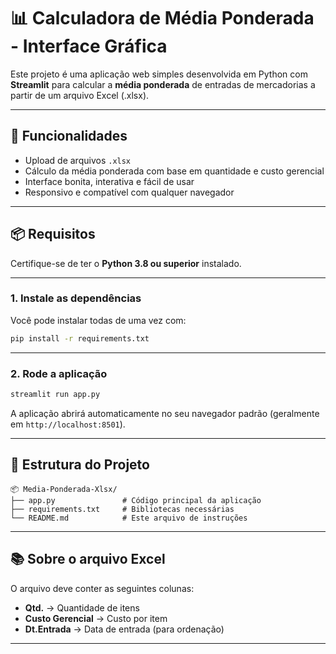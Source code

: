 # 📊 Calculadora de Média Ponderada - Interface Gráfica

Este projeto é uma aplicação web simples desenvolvida em Python com **Streamlit** para calcular a **média ponderada** de entradas de mercadorias a partir de um arquivo Excel (.xlsx).

---

## 🚀 Funcionalidades

- Upload de arquivos `.xlsx`
- Cálculo da média ponderada com base em quantidade e custo gerencial
- Interface bonita, interativa e fácil de usar
- Responsivo e compatível com qualquer navegador

---

## 📦 Requisitos

Certifique-se de ter o **Python 3.8 ou superior** instalado.

---

### 1. Instale as dependências

Você pode instalar todas de uma vez com:

```bash
pip install -r requirements.txt
```

---

### 2. Rode a aplicação

```bash
streamlit run app.py
```

A aplicação abrirá automaticamente no seu navegador padrão (geralmente em `http://localhost:8501`).

---

## 📁 Estrutura do Projeto

```
📦 Media-Ponderada-Xlsx/
├── app.py               # Código principal da aplicação
├── requirements.txt     # Bibliotecas necessárias
└── README.md            # Este arquivo de instruções
```

---

## 📚 Sobre o arquivo Excel

O arquivo deve conter as seguintes colunas:

- **Qtd.** → Quantidade de itens
- **Custo Gerencial** → Custo por item
- **Dt.Entrada** → Data de entrada (para ordenação)

---